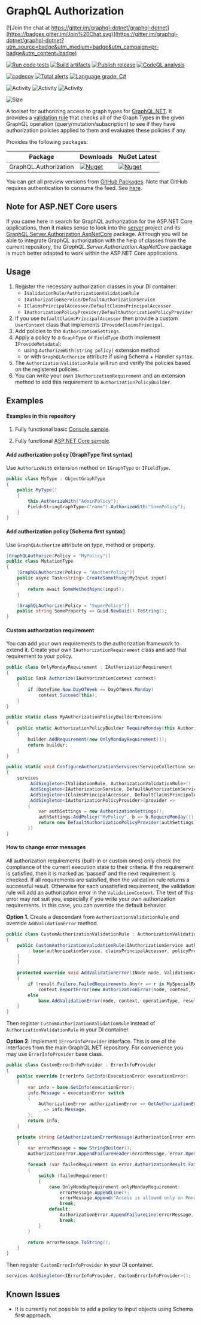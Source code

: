 # GraphQL Authorization

[![Join the chat at https://gitter.im/graphql-dotnet/graphql-dotnet](https://badges.gitter.im/Join%20Chat.svg)](https://gitter.im/graphql-dotnet/graphql-dotnet?utm_source=badge&utm_medium=badge&utm_campaign=pr-badge&utm_content=badge)

[![Run code tests](https://github.com/graphql-dotnet/authorization/actions/workflows/test.yml/badge.svg)](https://github.com/graphql-dotnet/authorization/actions/workflows/test.yml)
[![Build artifacts](https://github.com/graphql-dotnet/authorization/actions/workflows/build.yml/badge.svg)](https://github.com/graphql-dotnet/authorization/actions/workflows/build.yml)
[![Publish release](https://github.com/graphql-dotnet/authorization/actions/workflows/publish.yml/badge.svg)](https://github.com/graphql-dotnet/authorization/actions/workflows/publish.yml)
[![CodeQL analysis](https://github.com/graphql-dotnet/authorization/actions/workflows/codeql-analysis.yml/badge.svg)](https://github.com/graphql-dotnet/authorization/actions/workflows/codeql-analysis.yml)

[![codecov](https://codecov.io/gh/graphql-dotnet/authorization/branch/master/graph/badge.svg?token=TODO)](https://codecov.io/gh/graphql-dotnet/authorization)
[![Total alerts](https://img.shields.io/lgtm/alerts/g/graphql-dotnet/authorization.svg?logo=lgtm&logoWidth=18)](https://lgtm.com/projects/g/graphql-dotnet/authorization/alerts/)
[![Language grade: C#](https://img.shields.io/lgtm/grade/csharp/g/graphql-dotnet/authorization.svg?logo=lgtm&logoWidth=18)](https://lgtm.com/projects/g/graphql-dotnet/authorization/context:csharp)

![Activity](https://img.shields.io/github/commit-activity/w/graphql-dotnet/authorization)
![Activity](https://img.shields.io/github/commit-activity/m/graphql-dotnet/authorization)
![Activity](https://img.shields.io/github/commit-activity/y/graphql-dotnet/authorization)

![Size](https://img.shields.io/github/repo-size/graphql-dotnet/authorization)

A toolset for authorizing access to graph types for [GraphQL.NET](https://github.com/graphql-dotnet/graphql-dotnet).
It provides a [validation rule](src/GraphQL.Authorization/AuthorizationValidationRule.cs) that checks all of the
Graph Types in the given GraphQL operation (query/mutation/subscription) to see if they have authorization policies
applied to them and evaluates these policies if any.

Provides the following packages:

| Package               | Downloads                                                                                                               | NuGet Latest                                                                                                             |
|-----------------------|-------------------------------------------------------------------------------------------------------------------------|--------------------------------------------------------------------------------------------------------------------------|
| GraphQL.Authorization | [![Nuget](https://img.shields.io/nuget/dt/GraphQL.Authorization)](https://www.nuget.org/packages/GraphQL.Authorization) | [![Nuget](https://img.shields.io/nuget/v/GraphQL.Authorization)](https://www.nuget.org/packages/GraphQL.Authorization)   |

You can get all preview versions from [GitHub Packages](https://github.com/orgs/graphql-dotnet/packages?repo_name=authorization).
Note that GitHub requires authentication to consume the feed. See [here](https://docs.github.com/en/free-pro-team@latest/packages/publishing-and-managing-packages/about-github-packages#authenticating-to-github-packages).

## Note for ASP.NET Core users

If you came here in search for GraphQL authorization for the ASP.NET Core applications,
then it makes sense to look into the [server](https://github.com/graphql-dotnet/server) project
and its [GraphQL.Server.Authorization.AspNetCore](https://www.nuget.org/packages/GraphQL.Server.Authorization.AspNetCore)
package. Although you will be able to integrate GraphQL authorization with the help of classes
from the current repository, the _GraphQL.Server.Authorization.AspNetCore_ package is much better
adapted to work within the ASP.NET Core applications.

## Usage

1. Register the necessary authorization classes in your DI container:
   - `IValidationRule/AuthorizationValidationRule`
   - `IAuthorizationService/DefaultAuthorizationService`
   - `IClaimsPrincipalAccessor/DefaultClaimsPrincipalAccessor`
   - `IAuthorizationPolicyProvider/DefaultAuthorizationPolicyProvider`
2. If you use `DefaultClaimsPrincipalAccessor` then provide a custom `UserContext`
class that implements `IProvideClaimsPrincipal`.
3. Add policies to the `AuthorizationSettings`.
4. Apply a policy to a `GraphType` or `FieldType` (both implement `IProvideMetadata`):
   - using `AuthorizeWith(string policy)` extension method
   - or with `GraphQLAuthorize` attribute if using Schema + Handler syntax.
5. The `AuthorizationValidationRule` will run and verify the policies based on the
registered policies.
6. You can write your own `IAuthorizationRequirement` and an extension method to add
this requirement to `AuthorizationPolicyBuilder`.

## Examples

#### Examples in this repository

1. Fully functional basic [Console sample](src/BasicSample/Program.cs).

2. Fully functional [ASP.NET Core sample](src/Harness/Program.cs).

#### Add authorization policy [GraphType first syntax]

Use `AuthorizeWith` extension method on `IGraphType` or `IFieldType`.

```csharp
public class MyType : ObjectGraphType
{
    public MyType()
    {
        this.AuthorizeWith("AdminPolicy");
        Field<StringGraphType>("name").AuthorizeWith("SomePolicy");
    }
}
```

#### Add authorization policy [Schema first syntax]

Use `GraphQLAuthorize` attribute on type, method or property.

```csharp
[GraphQLAuthorize(Policy = "MyPolicy")]
public class MutationType
{
    [GraphQLAuthorize(Policy = "AnotherPolicy")]
    public async Task<string> CreateSomething(MyInput input)
    {
        return await SomeMethodAsync(input);
    }

    [GraphQLAuthorize(Policy = "SuperPolicy")]
    public string SomeProperty => Guid.NewGuid().ToString();
}
```

#### Custom authorization requirement

You can add your own requirements to the authorization framework to extend it.
Create your own `IAuthorizationRequirement` class and add that requirement to your policy.

```csharp
public class OnlyMondayRequirement : IAuthorizationRequirement
{
    public Task Authorize(IAuthorizationContext context)
    {
        if (DateTime.Now.DayOfWeek == DayOfWeek.Monday)
            context.Succeed(this);
    }
}

public static class MyAuthorizationPolicyBuilderExtensions
{
    public static AuthorizationPolicyBuilder RequireMonday(this AuthorizationPolicyBuilder builder)
    {
        builder.AddRequirement(new OnlyMondayRequirement());
        return builder;
    }
}

public static void ConfigureAuthorizationServices(ServiceCollection services)
{
    services
        .AddSingleton<IValidationRule, AuthorizationValidationRule>()
        .AddSingleton<IAuthorizationService, DefaultAuthorizationService>()
        .AddSingleton<IClaimsPrincipalAccessor, DefaultClaimsPrincipalAccessor>()
        .AddSingleton<IAuthorizationPolicyProvider>(provider =>
        {
            var authSettings = new AuthorizationSettings();
            authSettings.AddPolicy("MyPolicy", b => b.RequireMonday());
            return new DefaultAuthorizationPolicyProvider(authSettings);
        })
}
```

#### How to change error messages

All authorization requirements (built-in or custom ones) only check the compliance of
the current execution state to their criteria. If the requirement is satisfied, then
it is marked as 'passed' and the next requirement is checked. If all requirements are
satisfied, then the validation rule returns a successful result. Otherwise for each
unsatisfied requirement, the validation rule will add an authorization error in the
`ValidationContext`. The text of this error may not suit you, especially if you write
your own authorization requirements. In this case, you can override the default behavior.

**Option 1.** Create a descendant from `AuthorizationValidationRule` and override
`AddValidationError` method.

```csharp
public class CustomAuthorizationValidationRule : AuthorizationValidationRule
{
    public CustomAuthorizationValidationRule(IAuthorizationService authorizationService, IClaimsPrincipalAccessor claimsPrincipalAccessor, IAuthorizationPolicyProvider policyProvider)
        : base(authorizationService, claimsPrincipalAccessor, policyProvider)
    {
    }

    protected override void AddValidationError(INode node, ValidationContext context, OperationType? operationType, AuthorizationResult result)
    {
        if (result.Failure.FailedRequirements.Any(r => r is MySpecialRequirement))
            context.ReportError(new AuthorizationError(node, context, "My special error message", result));
        else
            base.AddValidationError(node, context, operationType, result);
    }
}
```

Then register `CustomAuthorizationValidationRule` instead of `AuthorizationValidationRule`
in your DI container.

**Option 2.** Implement `IErrorInfoProvider` interface. This is one of the interfaces from
the main GraphQL.NET repository. For convenience you may use `ErrorInfoProvider` base class. 

```csharp
public class CustomErrorInfoProvider : ErrorInfoProvider
{
    public override ErrorInfo GetInfo(ExecutionError executionError)
    {
        var info = base.GetInfo(executionError);
        info.Message = executionError switch
        {
            AuthorizationError authorizationError => GetAuthorizationErrorMessage(authorizationError),
            _ => info.Message,
        };
        return info;
    }

    private string GetAuthorizationErrorMessage(AuthorizationError error)
    {
        var errorMessage = new StringBuilder();
        AuthorizationError.AppendFailureHeader(errorMessage, error.OperationType);

        foreach (var failedRequirement in error.AuthorizationResult.Failure.FailedRequirements)
        {
            switch (failedRequirement)
            {
                case OnlyMondayRequirement onlyMondayRequirement:
                    errorMessage.AppendLine();
                    errorMessage.Append("Access is allowed only on Mondays.");
                    break;
                default:
                    AuthorizationError.AppendFailureLine(errorMessage, failedRequirement);
                    break;
            }
        }

        return errorMessage.ToString();
    }
}
```

Then register `CustomErrorInfoProvider` in your DI container.

```csharp
services.AddSingleton<IErrorInfoProvider, CustomErrorInfoProvider>();
```

## Known Issues

* It is currently not possible to add a policy to Input objects using Schema first approach.
